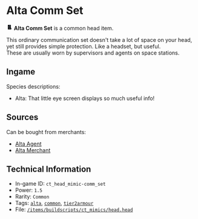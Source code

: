 # Alta Comm Set

<img src="https://raw.githubusercontent.com/Ceterai/Enternia/main/items/armors/alta/tier6/ceterai/legwear/icon.png" alt="Alta Comm Set icon" loading="lazy" height="16px" width="auto" /> **Alta Comm Set** is a common head item.

This ordinary communication set doesn't take a lot of space on your head, yet still provides simple protection. Like a headset, but useful.  
These are usually worn by supervisors and agents on space stations.

## Ingame

Species descriptions:

- Alta: That little eye screen displays so much useful info!

## Sources

Can be bought from merchants:

- [Alta Agent](https://ceterai.github.io/MyEnternia/Wiki/AltaAgent)
- [Alta Merchant](https://ceterai.github.io/MyEnternia/Wiki/AltaMerchant)

## Technical Information

- In-game ID: `ct_head_mimic-comm_set`
- Power: `1.5`
- Rarity: `Common`
- Tags: [`alta`](https://ceterai.github.io/MyEnternia/Wiki/Tags/Alta), [`common`](https://ceterai.github.io/MyEnternia/Wiki/Tags/Common), [`tier2armour`](https://ceterai.github.io/MyEnternia/Wiki/Tags/Tier2Armour)
- File: [`/items/buildscripts/ct_mimics/head.head`](https://github.com/Ceterai/Enternia/blob/main/items/buildscripts/ct_mimics/head.head)
